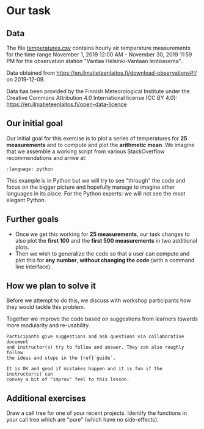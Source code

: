 # Our task


## Data

The file [temperatures.csv](https://github.com/coderefinery/modular-type-along/blob/main/data/temperatures.csv)
contains hourly air temperature measurements for the time range November 1,
2019 12:00 AM - November 30, 2019 11:59 PM for the observation station "Vantaa
Helsinki-Vantaan lentoasema".

Data obtained from
<https://en.ilmatieteenlaitos.fi/download-observations#!/> on 2019-12-09.

Data has been provided by the Finnish Meteorological Institute
under the Creative Commons Attribution 4.0 International license (CC BY 4.0):
<https://en.ilmatieteenlaitos.fi/open-data-licence>


## Our initial goal

Our initial goal for this exercise is to plot a series of temperatures
for **25 measurements** and to compute and plot the **arithmetic mean**. We
imagine that we assemble a working script from various StackOverflow
recommendations and arrive at:

```{literalinclude} code/initial-version.py
:language: python
```

This example is in Python but we will try to see "through" the code and
focus on the bigger picture and hopefully manage to imagine other
languages in its place. For the Python experts: we will not see the most
elegant Python.


## Further goals

- Once we get this working for **25 measurements**, our task changes to also
  plot the **first 100** and the **first 500 measurements** in two additional
  plots.
- Then we wish to generalize the code so that a user can compute and plot this
  for **any number**, **without changing the code** (with a command line interface).


## How we plan to solve it

Before we attempt to do this, we discuss with workshop participants how
they would tackle this problem.

Together we improve the code based on suggestions from learners towards
more modularity and re-usability.

```{instructor-note}
Participants give suggestions and ask questions via collaborative document
and instructor(s) try to follow and answer. They can also roughly follow
the ideas and steps in the {ref}`guide`.

It is OK and good if mistakes happen and it is fun if the instructor(s) can
convey a bit of "improv" feel to this lesson.
```


## Additional exercises

Draw a call tree for one of your recent projects. Identify the
functions in your call tree which are "pure" (which have no side-effects).
